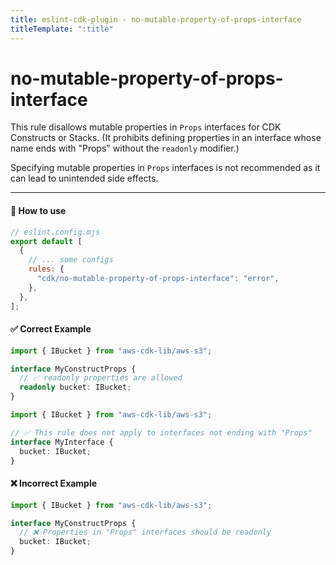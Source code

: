 ```yaml
---
title: eslint-cdk-plugin - no-mutable-property-of-props-interface
titleTemplate: ":title"
---
```


<script setup>
import RecommendedItem from '../components/RecommendedItem.vue'
import FixableItem from '../components/FixableItem.vue'
</script>

# no-mutable-property-of-props-interface

<RecommendedItem />
<FixableItem />

This rule disallows mutable properties in `Props` interfaces for CDK Constructs or Stacks.
(It prohibits defining properties in an interface whose name ends with "Props" without the `readonly` modifier.)

Specifying mutable properties in `Props` interfaces is not recommended as it can lead to unintended side effects.

---

#### 🔧 How to use

```js
// eslint.config.mjs
export default [
  {
    // ... some configs
    rules: {
      "cdk/no-mutable-property-of-props-interface": "error",
    },
  },
];
```

#### ✅ Correct Example

```ts
import { IBucket } from "aws-cdk-lib/aws-s3";

interface MyConstructProps {
  // ✅ readonly properties are allowed
  readonly bucket: IBucket;
}
```

```ts
import { IBucket } from "aws-cdk-lib/aws-s3";

// ✅ This rule does not apply to interfaces not ending with "Props"
interface MyInterface {
  bucket: IBucket;
}
```

#### ❌ Incorrect Example

```ts
import { IBucket } from "aws-cdk-lib/aws-s3";

interface MyConstructProps {
  // ❌ Properties in "Props" interfaces should be readonly
  bucket: IBucket;
}
```
